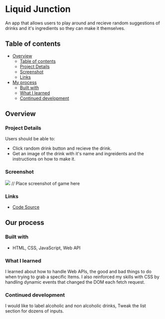 # Liquid Junction

An app that allows users to play around and recieve random suggestions of drinks and it's ingredients so they can make it themselves.

## Table of contents

- [Overview](#overview)
  - [Table of contents](#table-of-contents)
  - [Project Details](#project-details)
  - [Screenshot](#screenshot)
  - [Links](#links)
- [My process](#my-process)
  - [Built with](#built-with)
  - [What I learned](#what-i-learned)
  - [Continued development](#continued-development)

## Overview

### Project Details

Users should be able to:

- Click random drink button and recieve the drink.
- Get an image of the drink with it's name and ingreidents and the instructions on how to make it.

### Screenshot

![](./images/.png) // Place screenshot of game here

### Links

- [Code Source](https://github.com/Ethelifort/liquid-junction/tree/master/resources)

## Our process

### Built with

- HTML, CSS, JavaScript, Web API

### What I learned

I learned about how to handle Web APIs, the good and bad things to do when trying to grab a specific Items.
I also reinforced my skills with CSS by handling dynamic events that changed the DOM each fetch request. 
 
### Continued development

I would like to label alcoholic and non alcoholic drinks,  Tweak the list section for dozens of inputs.
